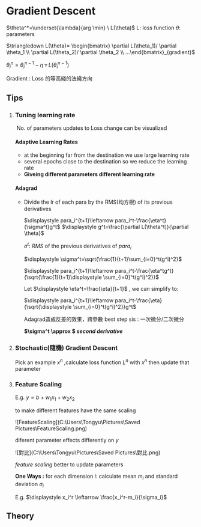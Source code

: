 # Gradient Descent



$\theta^*=\underset{\lambda}{arg \min} \ L(\theta)$ 	L: loss function  $\theta$: parameters

$\triangledown  L(\theta)= \begin{bmatrix}  \partial L(\theta_1)/ \partial \theta_1 \\ \partial L(\theta_2)/ \partial \theta_2 \\ ...\end{bmatrix}_{gradient}$

$\theta^n_i=\theta^{n-1}_i - \eta \triangledown L(\theta^{n-1}_i)$ 

Gradient : Loss 的等高綫的法綫方向

## Tips

1.  ### Tuning learning rate

    ​	No. of parameters updates to Loss change can be visualized

    #### Adaptive Learning Rates

    *   at the beginning far from the destination we use large learning rate
    *   several epochs close to the destination so we reduce the learning rate
    *   **Giveing different parameters different learning rate**

    #### Adagrad

    *   Divide the lr of each para by the RMS(均方根) of its previous derivatives

        $\displaystyle para_i^{t+1}\leftarrow para_i^t-\frac{\eta^t}{\sigma^t}g^t$ 		$\displaystyle g^t=\frac{\partial L(\theta^t)}{\partial \theta}$	 

        $\sigma^t$: $RMS$ of the previous derivatives of  $para_i$ 

        $\displaystyle \sigma^t=\sqrt{\frac{1}{t+1}\sum_{i=0}^t(g^i)^2}$ 

        $\displaystyle para_i^{t+1}\leftarrow para_i^t-\frac{\eta^tg^t}{\sqrt{\frac{1}{t+1}\displaystyle  \sum_{i=0}^t(g^i)^2}}$ 

        Let $\displaystyle \eta^t=\frac{\eta}{t+1}$ , we can simplify to: 

        $\displaystyle para_i^{t+1}\leftarrow para_i^t-\frac{\eta}{\sqrt{\displaystyle  \sum_{i=0}^t(g^i)^2}}g^t$ 

        Adagrad造成反差的效果，跨參數 best step sis : 一次微分/二次微分

        **$\sigma^t \approx $ *second derivative*** 

2.  ### Stochastic(隨機) Gradient Descent 

    Pick an example $x^n$ ,calculate loss function $L^n$ with $x^n$ then update that parameter

3.  ### Feature Scaling

    E.g. $y = b + w_1x_1 + w_2x_2$

    to make different features have the same scaling

    ![FeatureScaling](C:\Users\Tongyu\Pictures\Saved Pictures\FeatureScaling.png)

    diferent parameter effects differently on $y$

    ![對比](C:\Users\Tongyu\Pictures\Saved Pictures\對比.png)

    *feature scaling* better to update parameters

    **One Ways :** for each dimension $i$: calculate mean $m_i$ and standard deviation $\sigma_i$

    E.g.  $\displaystyle x_i^r \leftarrow \frac{x_i^r-m_i}{\sigma_i}$ 

## Theory

